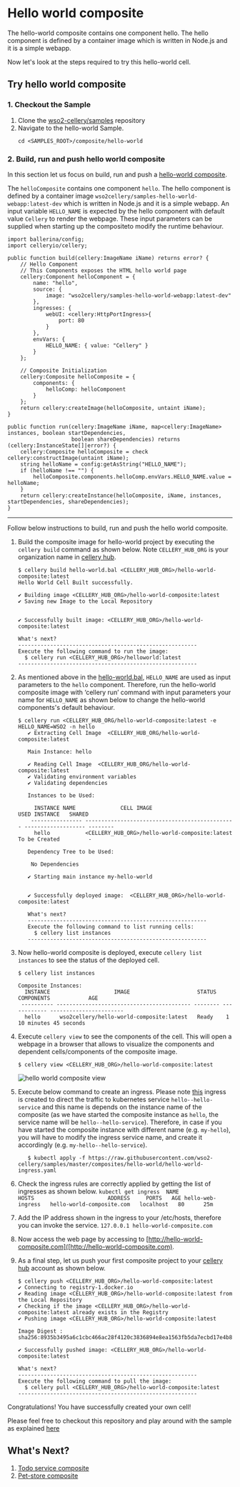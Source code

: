 Hello world composite
=========

The hello-world composite contains one component hello. The hello component is defined by a container image which is written in Node.js and it is a simple webapp. 

Now let's look at the steps required to try this hello-world cell.

## Try hello world composite

### 1. Checkout the Sample

1. Clone the [wso2-cellery/samples](https://github.com/wso2-cellery/samples) repository
2. Navigate to the hello-world Sample.
   ```
   cd <SAMPLES_ROOT>/composite/hello-world
   ```

### 2. Build, run and push hello world composite
In this section let us focus on build, run and push a [hello-world composite](hello-world-composite.bal). 

The `helloComposite` contains one component `hello`. The hello component is defined by a container image `wso2cellery/samples-hello-world-webapp:latest-dev` 
which is written in Node.js and it is a simple webapp. An input variable `HELLO_NAME` is expected by the hello component with default value `Cellery` to render the webpage. 
These input parameters can be supplied when starting up the compositeto modify the runtime behaviour. 

```ballerina
import ballerina/config;
import celleryio/cellery;

public function build(cellery:ImageName iName) returns error? {
    // Hello Component
    // This Components exposes the HTML hello world page
    cellery:Component helloComponent = {
        name: "hello",
        source: {
            image: "wso2cellery/samples-hello-world-webapp:latest-dev"
        },
        ingresses: {
            webUI: <cellery:HttpPortIngress>{
                port: 80
            }
        },
        envVars: {
            HELLO_NAME: { value: "Cellery" }
        }
    };

    // Composite Initialization
    cellery:Composite helloComposite = {
        components: {
            helloComp: helloComponent
        }
    };
    return cellery:createImage(helloComposite, untaint iName);
}

public function run(cellery:ImageName iName, map<cellery:ImageName> instances, boolean startDependencies,
                    boolean shareDependencies) returns (cellery:InstanceState[]|error?) {
    cellery:Composite helloComposite = check cellery:constructImage(untaint iName);
    string helloName = config:getAsString("HELLO_NAME");
    if (helloName !== "") {
        helloComposite.components.helloComp.envVars.HELLO_NAME.value = helloName;
    }
    return cellery:createInstance(helloComposite, iName, instances, startDependencies, shareDependencies);
}
```
---

Follow below instructions to build, run and push the hello world composite.

1. Build the composite image for hello-world project by executing the `cellery build` command as shown below. Note `CELLERY_HUB_ORG` is your organization name in [cellery hub](https://hub.cellery.io/).
    ```
    $ cellery build hello-world.bal <CELLERY_HUB_ORG>/hello-world-composite:latest
    Hello World Cell Built successfully.
    
    ✔ Building image <CELLERY_HUB_ORG>/hello-world-composite:latest
    ✔ Saving new Image to the Local Repository
    
    
    ✔ Successfully built image: <CELLERY_HUB_ORG>/hello-world-composite:latest
    
    What's next?
    --------------------------------------------------------
    Execute the following command to run the image:
      $ cellery run <CELLERY_HUB_ORG>/helloworld:latest
    --------------------------------------------------------
    ```

2. As mentioned above in the [hello-world.bal](hello-world-composite.bal), `HELLO_NAME` are used as input parameters to the `hello` component. 
Therefore, run the hello-world composite image with ‘cellery run’ command with input parameters your name for `HELLO_NAME` 
as shown below to change the hello-world components's default behaviour. 
    ```
    $ cellery run <CELLERY_HUB_ORG/hello-world-composite:latest -e HELLO_NAME=WSO2 -n hello
       ✔ Extracting Cell Image  <CELLERY_HUB_ORG/hello-world-composite:latest
       
       Main Instance: hello
       
       ✔ Reading Cell Image  <CELLERY_HUB_ORG/hello-world-composite:latest
       ✔ Validating environment variables
       ✔ Validating dependencies
       
       Instances to be Used:
       
         INSTANCE NAME              CELL IMAGE                               USED INSTANCE   SHARED
        ---------------- ----------------------------------------------- ------------------- --------
         hello           <CELLERY_HUB_ORG>/hello-world-composite:latest   To be Created         -
       
       Dependency Tree to be Used:
       
        No Dependencies
       
       ✔ Starting main instance my-hello-world
       
       
       ✔ Successfully deployed image:  <CELLERY_HUB_ORG>/hello-world-composite:latest
       
       What's next?
       --------------------------------------------------------
       Execute the following command to list running cells:
         $ cellery list instances
       --------------------------------------------------------
    ```
    
3. Now hello-world composite is deployed, execute `cellery list instances` to see the status of the deployed cell.
    ```
    $ cellery list instances
    
    Composite Instances:
      INSTANCE                    IMAGE                     STATUS   COMPONENTS            AGE
     ---------- ------------------------------------------ -------- ------------ -----------------------
      hello      wso2cellery/hello-world-composite:latest   Ready    1            10 minutes 45 seconds   
    ```
4. Execute `cellery view` to see the components of the cell. This will open a webpage in a browser that allows to visualize the components and dependent cells/components of the composite image.
    ```
    $ cellery view <CELLERY_HUB_ORG>/hello-world-composite:latest
    ```
    ![hello world composite view](../../docs/images/composites/hello-world/hello-worl-cellery-view.png)
    
5. Execute below command to create an ingress. Please note [this](https://raw.githubusercontent.com/wso2-cellery/samples/master/composites/hello-world/hello-world-ingress.yaml) 
   ingress is created to direct the traffic to kubernetes service `hello--hello-service` and this name is depends on the instance name of the composite (as we have started the composite instance as `hello`, 
   the service name will be `hello--hello-service`). Therefore, in case if you have started the composite instance with different name (e.g. `my-hello`), you will have to modify the ingress service name, 
   and create it accordingly (e.g. `my-hello--hello-service`).
   
    ```
       $ kubectl apply -f https://raw.githubusercontent.com/wso2-cellery/samples/master/composites/hello-world/hello-world-ingress.yaml
    ```

6. Check the ingress rules are correctly applied by getting the list of ingresses as shown below.
       ```
       kubectl get ingress 
       NAME                HOSTS                       ADDRESS     PORTS   AGE
       hello-web-ingress   hello-world-composite.com   localhost   80      25m
       ```
       
7. Add the IP address shown in the ingress to your /etc/hosts, therefore you can invoke the service. 
       ```
       127.0.0.1 hello-world-composite.com
       ```
8. Now access the web page by accessing to [http://hello-world-composite.com]([http://hello-world-composite.com).
    
9. As a final step, let us push your first composite project to your [cellery hub](https://hub.cellery.io/) account as shown below.
    ```
    $ cellery push <CELLERY_HUB_ORG>/hello-world-composite:latest
    ✔ Connecting to registry-1.docker.io
    ✔ Reading image <CELLERY_HUB_ORG>/hello-world-composite:latest from the Local Repository
    ✔ Checking if the image <CELLERY_HUB_ORG>/hello-world-composite:latest already exists in the Registry
    ✔ Pushing image <CELLERY_HUB_ORG>/hello-world-composite:latest
    
    Image Digest : sha256:8935b3495a6c1cbc466ac28f4120c3836894e8ea1563fb5da7ecbd17e4b80df5
    
    ✔ Successfully pushed image: <CELLERY_HUB_ORG>/hello-world-composite:latest
    
    What's next?
    --------------------------------------------------------
    Execute the following command to pull the image:
      $ cellery pull <CELLERY_HUB_ORG>/hello-world-composite:latest
    --------------------------------------------------------
    ```
Congratulations! You have successfully created your own cell!
 
Please feel free to checkout this repository and play around with the sample as explained [here](../../src/hello-world)

## What's Next? 
1. [Todo service composite](../todo-service)
2. [Pet-store composite](../pet-store)
